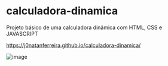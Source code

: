 # calculadora-dinamica
Projeto básico de uma calculadora dinâmica com HTML, CSS e JAVASCRIPT 

https://j0natanferreira.github.io/calculadora-dinamica/

![image](https://github.com/j0natanferreira/calculadora-dinamica/assets/82197119/2052cde7-d5d7-4694-9844-05b0c9631d6c)
